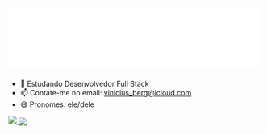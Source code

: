 ## ![wave](https://github.com/bergaminevinicius/bergaminevinicius/blob/main/Jozoor1.gif)

- 🌱 Estudando Desenvolvedor Full Stack
- 📫 Contate-me no email: vinicius_berg@icloud.com
- 😄 Pronomes: ele/dele

<div>
<a href="https://github.com/anuraghazra/github-readme-stats">
  <img src="https://github-readme-stats.vercel.app/api?username=aryankarumuri&show_icons=true&locale=en&theme=chartreuse-dark&rank_icon=github" />
</a>
<a href="https://github.com/anuraghazra/convoychat">
  <img align="center" src="https://github-readme-stats.vercel.app/api/top-langs/?username=bergaminevinicius&theme=chartreuse-dark&layout=compact" />
</a>
</div>

